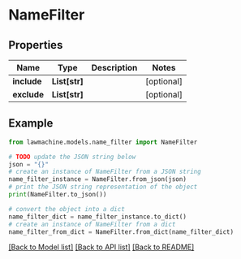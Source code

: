 # NameFilter


## Properties

Name | Type | Description | Notes
------------ | ------------- | ------------- | -------------
**include** | **List[str]** |  | [optional] 
**exclude** | **List[str]** |  | [optional] 

## Example

```python
from lawmachine.models.name_filter import NameFilter

# TODO update the JSON string below
json = "{}"
# create an instance of NameFilter from a JSON string
name_filter_instance = NameFilter.from_json(json)
# print the JSON string representation of the object
print(NameFilter.to_json())

# convert the object into a dict
name_filter_dict = name_filter_instance.to_dict()
# create an instance of NameFilter from a dict
name_filter_from_dict = NameFilter.from_dict(name_filter_dict)
```
[[Back to Model list]](../README.md#documentation-for-models) [[Back to API list]](../README.md#documentation-for-api-endpoints) [[Back to README]](../README.md)


